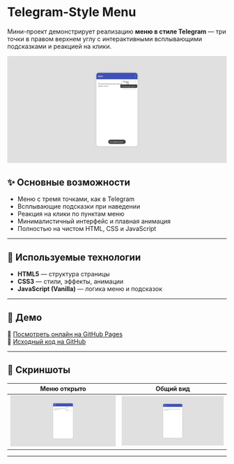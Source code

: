 # Telegram-Style Menu

Мини-проект демонстрирует реализацию **меню в стиле Telegram** — три точки в правом верхнем углу с интерактивными всплывающими подсказками и реакцией на клики.

![Превью проекта](preview.jpg)

## ✨ Основные возможности

- Меню с тремя точками, как в Telegram  
- Всплывающие подсказки при наведении  
- Реакция на клики по пунктам меню  
- Минималистичный интерфейс и плавная анимация  
- Полностью на чистом HTML, CSS и JavaScript  

---

## 🧰 Используемые технологии

- **HTML5** — структура страницы  
- **CSS3** — стили, эффекты, анимации  
- **JavaScript (Vanilla)** — логика меню и подсказок  

---

## 🚀 Демо

🔗 [Посмотреть онлайн на GitHub Pages](https://hoadf.github.io/telegram-style-menu/)  
💾 [Исходный код на GitHub](https://github.com/hoadf/telegram-style-menu)

---

## 📸 Скриншоты

| Меню открыто | Общий вид |
|--------------|------------------------|
| ![Меню](screenshot2.jpg) | ![Подсказка](screenshot3.jpg) |

---
